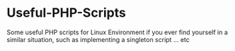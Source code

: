# Useful-PHP-Scripts
Some useful PHP scripts for Linux Environment if you ever find yourself in a similar situation, such as implementing a singleton script ... etc
